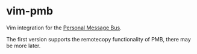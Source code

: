 # vim-pmb

Vim integration for the [Personal Message Bus](http://pmb.io).

The first version supports the remotecopy functionality of PMB, there may be more later.
